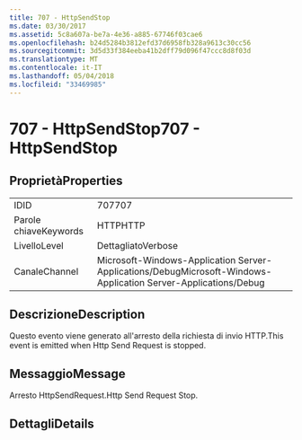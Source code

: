```yaml
---
title: 707 - HttpSendStop
ms.date: 03/30/2017
ms.assetid: 5c8a607a-be7a-4e36-a885-67746f03cae6
ms.openlocfilehash: b24d5284b3812efd37d6958fb328a9613c30cc56
ms.sourcegitcommit: 3d5d33f384eeba41b2dff79d096f47ccc8d8f03d
ms.translationtype: MT
ms.contentlocale: it-IT
ms.lasthandoff: 05/04/2018
ms.locfileid: "33469985"
---
```

# <a name="707---httpsendstop"></a><span data-ttu-id="094e2-102">707 - HttpSendStop</span><span class="sxs-lookup"><span data-stu-id="094e2-102">707 - HttpSendStop</span></span>
## <a name="properties"></a><span data-ttu-id="094e2-103">Proprietà</span><span class="sxs-lookup"><span data-stu-id="094e2-103">Properties</span></span>  
  
|||  
|-|-|  
|<span data-ttu-id="094e2-104">ID</span><span class="sxs-lookup"><span data-stu-id="094e2-104">ID</span></span>|<span data-ttu-id="094e2-105">707</span><span class="sxs-lookup"><span data-stu-id="094e2-105">707</span></span>|  
|<span data-ttu-id="094e2-106">Parole chiave</span><span class="sxs-lookup"><span data-stu-id="094e2-106">Keywords</span></span>|<span data-ttu-id="094e2-107">HTTP</span><span class="sxs-lookup"><span data-stu-id="094e2-107">HTTP</span></span>|  
|<span data-ttu-id="094e2-108">Livello</span><span class="sxs-lookup"><span data-stu-id="094e2-108">Level</span></span>|<span data-ttu-id="094e2-109">Dettagliato</span><span class="sxs-lookup"><span data-stu-id="094e2-109">Verbose</span></span>|  
|<span data-ttu-id="094e2-110">Canale</span><span class="sxs-lookup"><span data-stu-id="094e2-110">Channel</span></span>|<span data-ttu-id="094e2-111">Microsoft-Windows-Application Server-Applications/Debug</span><span class="sxs-lookup"><span data-stu-id="094e2-111">Microsoft-Windows-Application Server-Applications/Debug</span></span>|  
  
## <a name="description"></a><span data-ttu-id="094e2-112">Descrizione</span><span class="sxs-lookup"><span data-stu-id="094e2-112">Description</span></span>  
 <span data-ttu-id="094e2-113">Questo evento viene generato all'arresto della richiesta di invio HTTP.</span><span class="sxs-lookup"><span data-stu-id="094e2-113">This event is emitted when Http Send Request is stopped.</span></span>  
  
## <a name="message"></a><span data-ttu-id="094e2-114">Messaggio</span><span class="sxs-lookup"><span data-stu-id="094e2-114">Message</span></span>  
 <span data-ttu-id="094e2-115">Arresto HttpSendRequest.</span><span class="sxs-lookup"><span data-stu-id="094e2-115">Http Send Request Stop.</span></span>  
  
## <a name="details"></a><span data-ttu-id="094e2-116">Dettagli</span><span class="sxs-lookup"><span data-stu-id="094e2-116">Details</span></span>
